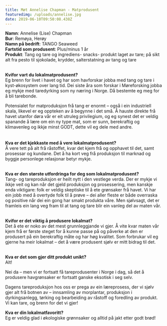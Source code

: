 ```yaml
---
title: Møt Annelise Chapman - Matprodusent
featuredimg: /uploads/annelise.jpg
date: 2019-06-10T09:50:08.438Z
---
```

**Namn**: Annelise (Lise) Chapman\
**Bur**: Remøya, Herøy\
**Namn på bedrift**: TANGO Seaweed\
**Fartstid som produsent**: Plus/minus 1 år\
**Produkt**: Tang og tare og ingrediens- snacks- produkt laget av tare; på sikt alt fra pesto til sjokolade, krydder, salterstatning av tang og tare

\
**Kvifor vart du lokalmatprodusent?**\
Eg brenn for livet i havet og har som havforskar jobba med tang og tare i kyst-økosystem over lang tid. Dei siste åra som forskar i Møreforsking jobba eg mykje med taredyrking som ny næring i Norge. Då bestemte eg meg for å bli  tarebonde.

Potensialet for matproduksjon frå tang er enormt – også i ein industriell skala, likevel er eg oppteken av å begynne i det små. Å hauste direkte frå havet utanfor døra vår er eit utruleg privilegium, og eg synest det er veldig spanande å lære om ein ny type mat, som er sunn, berekraftig og klimavenleg og ikkje minst GODT, dette vil eg dele med andre.\
\
\
**Kva er det kjekkaste med å vere lokalmatprodusent?**\
Å vere tett på alt frå råstoffet, kvar det kjem frå og opphavet til det, samt prosessar og kundane. Det å ha kort veg frå produksjon til marknad og byggje personlege relasjonar betyr mykje.

\
**Kva er den største utfordringa for deg som lokalmatprodusent?**\
Tang- og tareproduksjon er heilt nytt i den vestlege verda. Der er mykje vi ikkje veit og kan når det gjeld produksjon og prosessering, men kanskje enda viktigare: folk er veldig skeptiske til å ete grønsaker frå havet. Vi har ein jobb med å overtyde folk til å prøve – dei aller fleste er både overraska og positive når dei ein gong har smakt produkta våre. Men sjølvsagt, det er framleis ein lang veg fram til at tang og tare blir ein vanleg del av maten vår.

\
**Kvifor er det viktig å produsere lokalmat?**\
Det å ete er noko av det mest grunnleggjande vi gjer. Å vite kvar maten vår kjem frå er første steget for å kunne passe på og påverke at den er produsert på ein berekraftig måte og har høg kvalitet. Som forbrukar vil eg gjerne ha meir lokalmat – det å være produsent sjølv er mitt bidrag til det.

\
**Kva er det som gjer ditt produkt unikt?**\
Alt!

Nei da – men vi er fortsatt få tareprodusenter i Norge i dag, så det å produsere havgrønsaker er fortsatt ganske eksotisk i seg selv.

Dagens tareproduksjon hos oss er prega av ein læreprosess, der vi sjølv gjer alt frå botnen av – innsamling av morplantar, produksjon i dyrkingsanlegg, tørking og bearbeiding av råstoff og foredling av produkt. Vi kan tare, og brenn for det vi gjer!

**Kva er din lokalmatfavoritt?**\
Eg er veldig glad i økologiske grønnsaker og alltid på jakt etter godt brød!
